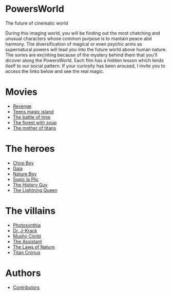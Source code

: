 # PowersWorld

The future of cinematic world

During this imaging world, you will be finding out the most chatching and unusual characters whose common purpose is to mantain peace abd harmony.
The diversification of magical or even psychic arms as supernatural powers will lead you into the future world above human nature. The sories are excinting because of the mystery behind them that you'll dicover along the PowersWorld. Each film has a hidden lesson which lends itself to our social pattern. If your curiosity has been aroused, I invite you to access the links below and see the real magic.

# Movies
- [Revenge](./movies/revenge.md)
- [Teens magic island](./movies/teens-magic-island.md)
- [The battle of time](./movies/the-battle-of-time.md)
- [The forest with soup](./movies/the-forest-with-soup.md)
- [The mother of titans](./movies/the-mother-of-titans.md)

# The heroes
- [Chop Boy](./heroes/chop-boy.md)
- [Gaia](./heroes/goddess-Gaia.md)
- [Nature Boy](./heroes/nature-boy.md)
- [Supic la Plic](./heroes/supic-la-plic.md)
- [The History Guy](./heroes/the-history-guy.md)
- [The Lightning Queen](./heroes/the-lightning-queen.md)

# The villains
- [Photosynthia](./villains/Photosynthia.md)
- [Dr. J-Krack](./villains/dr-J-Krack.md)
- [Mushy Ciorbi](./villains/mushy-ciorbi.md)
- [The Assistant](./villains/the-assistant.md)
- [The Laws of Nature](./villains/the-laws-of-nature.md)
- [Titan Cronus](./villains/titan-Cronus.md)

# Authors
- [Contributors](./authors.md)
